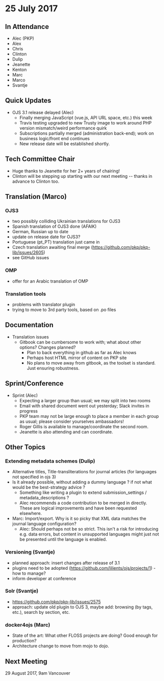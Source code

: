 # 25 July 2017

In Attendance
-------------

-   Alec (PKP)
-   Alex
-   Chris
-   Clinton
-   Dulip
-   Jeanette
-   Kenton
-   Marc
-   Marco
-   Svantje

Quick Updates
-------------

-   OJS 3.1 release delayed (Alec)
    -   Finally merging JavaScript (vue.js, API URL space, etc.) this week
    -   Travis testing upgraded to new Trusty image to work around PHP version mismatch/weird performance quirk
    -   Subscriptions partially merged (administration back-end); work on business logic/front end continues
    -   New release date will be established shortly.

Tech Committee Chair
--------------------

-   Huge thanks to Jeanette for her 2+ years of chairing!
-   Clinton will be stepping up starting with our next meeting -- thanks in advance to Clinton too.

Translation (Marco)
-------------------

### OJS3

-   two possibly colliding Ukrainian translations for OJS3
-   Spanish translation of OJS3 done (AFAIK)
-   German, Russian up to date
-   update on release date for OJS3?
-   Portuguese (pt_PT) translation just came in
-   Czech translation awaiting final merge (https://github.com/pkp/pkp-lib/issues/2605)
-   see GitHub issues

### OMP

-   offer for an Arabic translation of OMP

### Translation tools

-   problems with translator plugin
-   trying to move to 3rd party tools, based on .po files

Documentation
-------------

-   Translation issues
    -   Gitbook can be cumbersome to work with; what about other options? Changes planned?
        -   Plan to back everything in github as far as Alec knows
        -   Perhaps host HTML mirror of content on PKP site
        -   No plans to move away from gitbook, as the toolset is standard. Just ensuring robustness.

Sprint/Conference
-----------------

-   Sprint (Alec)
    -   Expecting a larger group than usual; we may split into two rooms
    -   Email with shared document went out yesterday; Slack invites in progress
    -   PKP team may not be large enough to place a member in each group as usual; please consider yourselves ambassadors!
    -   Roger Gillis is available to manage/coordinate the second room.
    -   Jeanette is also attending and can coordinate.

Other Topics
------------

### Extending metadata schemes (Dulip)

-   Alternative titles, Title-transliterations for journal articles (for languages not specified in ojs 3)
-   Is it already possible, without adding a dummy language ? if not what would be the best-strategy advice ?
    -   Something like writing a plugin to extend submission_settings / metadata_descriptions ?
    -   Alec recommends a code contribution to be merged in directly. These are logical improvements and have been requested elsewhere.
-   Marc: Import/export. Why is it so picky that XML data matches the journal language configuration?
    -   Alec: Should perhaps not be so strict. This isn't a risk for introducing e.g. data errors, but content in unsupported languages might just not be presented until the language is enabled.

### Versioning (Svantje)

-   planned approach: insert changes after release of 3.1
-   plugins need to be adopted (https://github.com/lilients/ojs/projects/1) - how to manage?
-   inform developer at conference

### Solr (Svantje)

-   <https://github.com/pkp/pkp-lib/issues/2575>
-   approach: update old plugin to OJS 3, maybe add: browsing (by tags, etc.), search by section, etc.

### docker4ojs (Marc)

-   State of the art: What other FLOSS projects are doing? Good enough for production?
-   Architecture change to move from mojo to dojo.

Next Meeting
------------

29 August 2017, 9am Vancouver